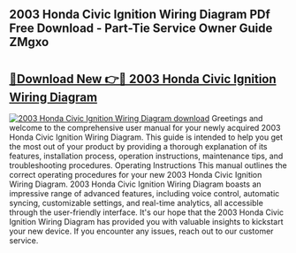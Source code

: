 ## 2003 Honda Civic Ignition Wiring Diagram PDf Free Download - Part-Tie Service Owner Guide ZMgxo

# <h2><a href="http://dfnhed1.blite.top/?on=2003+Honda+Civic+Ignition+Wiring+Diagram">🔗Download New 👉🔴 2003 Honda Civic Ignition Wiring Diagram</a></h2>

[![2003 Honda Civic Ignition Wiring Diagram download](https://i.imgur.com/lujVjoI.png)](http://dfnhed1.blite.top/?on=2003+Honda+Civic+Ignition+Wiring+Diagram)
Greetings and welcome to the comprehensive user manual for your newly acquired 2003 Honda Civic Ignition Wiring Diagram. This guide is intended to help you get the most out of your product by providing a thorough explanation of its features, installation process, operation instructions, maintenance tips, and troubleshooting procedures. Operating Instructions This manual outlines the correct operating procedures for your new 2003 Honda Civic Ignition Wiring Diagram. 2003 Honda Civic Ignition Wiring Diagram boasts an impressive range of advanced features, including voice control, automatic syncing, customizable settings, and real-time analytics, all accessible through the user-friendly interface. It's our hope that the 2003 Honda Civic Ignition Wiring Diagram has provided you with valuable insights to kickstart your new device. If you encounter any issues, reach out to our customer service.
